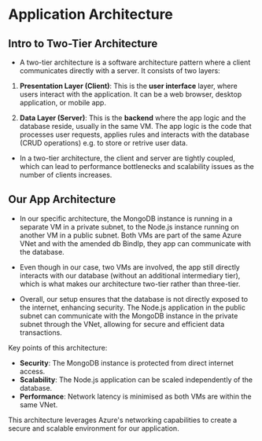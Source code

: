 # Application Architecture

## Intro to Two-Tier Architecture

- A two-tier architecture is a software architecture pattern where a client communicates directly with a server. It consists of two layers:

1. **Presentation Layer (Client)**: This is the **user interface** layer, where users interact with the application. It can be a web browser, desktop application, or mobile app.

2. **Data Layer (Server)**: This is the **backend** where the app logic and the database reside, usually in the same VM. The app logic is the code that processes user requests, applies rules and interacts with the database (CRUD operations) e.g. to store or retrive user data.

- In a two-tier architecture, the client and server are tightly coupled, which can lead to performance bottlenecks and scalability issues as the number of clients increases.

## Our App Architecture

- In our specific architecture, the MongoDB instance is running in a separate VM in a private subnet, to the Node.js instance running on another VM in a public subnet. Both VMs are part of the same Azure VNet and with the amended db BindIp, they app can communicate with the database.

- Even though in our case, two VMs are involved, the app still directly interacts with our database (without an additional intermediary tier), which is what makes our architecture two-tier rather than three-tier.

- Overall, our setup ensures that the database is not directly exposed to the internet, enhancing security. The Node.js application in the public subnet can communicate with the MongoDB instance in the private subnet through the VNet, allowing for secure and efficient data transactions.

Key points of this architecture:

- **Security**: The MongoDB instance is protected from direct internet access.
- **Scalability**: The Node.js application can be scaled independently of the database.
- **Performance**: Network latency is minimised as both VMs are within the same VNet.

This architecture leverages Azure's networking capabilities to create a secure and scalable environment for our application.
